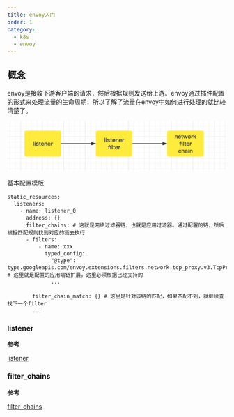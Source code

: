 ```yaml
---
title: envoy入门
order: 1
category:
  - k8s
  - envoy
---
```


## 概念

envoy是接收下游客户端的请求，然后根据规则发送给上游。envoy通过插件配置的形式来处理流量的生命周期，所以了解了流量在envoy中如何进行处理的就比较清楚了。

![img.png](./assets/envoy.png)

基本配置模版

```
static_resources:
  listeners:
    - name: listener_0
      address: {}
      filter_chains: # 这就是网络过滤器链，也就是应用过滤器。通过配置的链，然后根据匹配规则找到对应的链去执行
      - filters: 
          - name: xxx
            typed_config: 
              "@type": type.googleapis.com/envoy.extensions.filters.network.tcp_proxy.v3.TcpProxy # 这里就是配置的应用端链扩展，这里必须根据已经支持的
              ...
              
        filter_chain_match: {} # 这里是针对该链的匹配，如果匹配不到，就继续查找下一个filter
        ...
```

### listener

**参考**

[listener]

### filter_chains

**参考**

[filter_chains]


[listener]: https://www.envoyproxy.io/docs/envoy/latest/api-v3/listeners/listeners
[filter_chains]: https://www.envoyproxy.io/docs/envoy/latest/api-v3/config/listener/v3/listener_components.proto#config-listener-v3-filterchain
